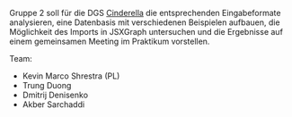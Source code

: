 Gruppe 2 soll für die DGS [Cinderella](https://www.cinderella.de) die
entsprechenden Eingabeformate analysieren, eine Datenbasis mit verschiedenen
Beispielen aufbauen, die Möglichkeit des Imports in JSXGraph untersuchen und
die Ergebnisse auf einem gemeinsamen Meeting im Praktikum vorstellen.

Team:
* Kevin Marco Shrestra (PL)
* Trung Duong
* Dmitrij Denisenko
* Akber Sarchaddi
